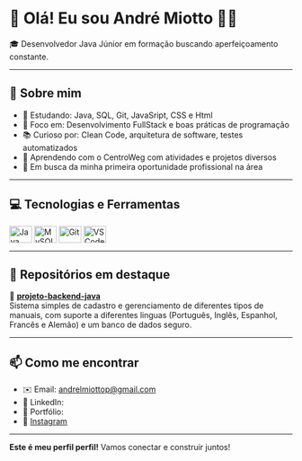 # 👋 Olá! Eu sou André Miotto 👨‍💻

🎓 Desenvolvedor Java Júnior em formação buscando aperfeiçoamento constante.

---

## 🧠 Sobre mim

- 🌱 Estudando: Java, SQL, Git, JavaSript, CSS e Html
- 🎯 Foco em: Desenvolvimento FullStack e boas práticas de programação
- 📚 Curioso por: Clean Code, arquitetura de software, testes automatizados
- 🔧 Aprendendo com o CentroWeg com atividades e projetos diversos
- 💼 Em busca da minha primeira oportunidade profissional na área

---

## 💻 Tecnologias e Ferramentas

<div style="display: inline_block">
  <img align="center" alt="Java" height="30" width="40" src="https://cdn.jsdelivr.net/gh/devicons/devicon/icons/java/java-original.svg">
  <img align="center" alt="MySQL" height="30" width="40" src="https://cdn.jsdelivr.net/gh/devicons/devicon/icons/mysql/mysql-original.svg">
  <img align="center" alt="Git" height="30" width="40" src="https://cdn.jsdelivr.net/gh/devicons/devicon/icons/git/git-original.svg">
  <img align="center" alt="VSCode" height="30" width="40" src="https://cdn.jsdelivr.net/gh/devicons/devicon/icons/vscode/vscode-original.svg">
</div>

---

## 📂 Repositórios em destaque

🔹 [**projeto-backend-java**](https://github.com/CaduBraga/WegOne)  
Sistema simples de cadastro e gerenciamento de diferentes tipos de manuais, com suporte a diferentes linguas (Português, Inglês, Espanhol, Francês e Alemão) e um banco de dados seguro.

---

## 📫 Como me encontrar

- ✉️ Email: andrelmiottop@gmail.com 
- 💼 LinkedIn: 
- 📁 Portfólio:
- 📸 [Instagram](https://www.instagram.com/andrelui0s)

---

**Este é meu perfil perfil!** 
Vamos conectar e construir juntos!
